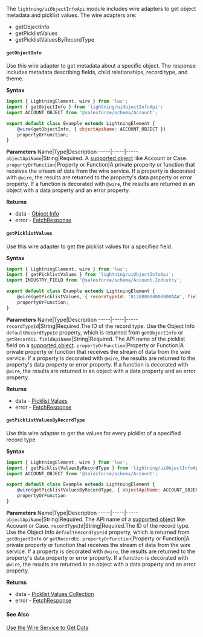 The `lightning/uiObjectInfoApi` module includes wire adapters to get object metadata and picklist values. The wire adapters are:
* getObjectInfo
* getPicklistValues
* getPicklistValuesByRecordType

#### `getObjectInfo`

Use this wire adapter to get metadata about a specific object. The response includes metadata describing fields, child relationships, record type, and theme.

**Syntax**
```javascript
import { LightningElement, wire } from 'lwc';
import { getObjectInfo } from 'lightning/uiObjectInfoApi';
import ACCOUNT_OBJECT from '@salesforce/schema/Account';

export default class Example extends LightningElement {
    @wire(getObjectInfo, { objectApiName: ACCOUNT_OBJECT })
    propertyOrFunction;
}
```

**Parameters**
Name|Type|Description
-----|-----|-----
`objectApiName`|String|Required. A [supported object](docs/component-library/documentation/lwc/lwc.reference_supported_objects) like Account or Case.
`propertyOrFunction`|Property or Function|A private property or function that receives the stream of data from the wire service. If a property is decorated with `@wire`, the results are returned to the property's data property or error property. If a function is decorated with `@wire`, the results are returned in an object with a data property and an error property.

**Returns**
* data - [Object Info](https://developer.salesforce.com/docs/atlas.en-us.uiapi.meta/uiapi/ui_api_responses_object_info.htm)
* error - [FetchResponse](docs/component-library/documentation/lwc/lwc.data_error)

#### `getPicklistValues`

Use this wire adapter to get the picklist values for a specified field.

**Syntax**
```javascript
import { LightningElement, wire } from 'lwc';
import { getPicklistValues } from 'lightning/uiObjectInfoApi';
import INDUSTRY_FIELD from '@salesforce/schema/Account.Industry';

export default class Example extends LightningElement {
    @wire(getPicklistValues, { recordTypeId: '012000000000000AAA', fieldApiName: INDUSTRY_FIELD })
    propertyOrFunction;
}
```

**Parameters**
Name|Type|Description
-----|-----|-----
`recordTypeId`|String|Required.The ID of the record type. Use the Object Info `defaultRecordTypeId` property, which is returned from `getObjectInfo` or `getRecordUi`.
`fieldApiName`|String|Required. The API name of the picklist field on a [supported object](docs/component-library/documentation/lwc/lwc.reference_supported_objects).
`propertyOrFunction`|Property or Function|A private property or function that receives the stream of data from the wire service. If a property is decorated with `@wire`, the results are returned to the property's data property or error property. If a function is decorated with `@wire`, the results are returned in an object with a data property and an error property.

**Returns**
* data - [Picklist Values](https://developer.salesforce.com/docs/atlas.en-us.uiapi.meta/uiapi/ui_api_responses_picklist_values.htm)
* error - [FetchResponse](docs/component-library/documentation/lwc/lwc.data_error)

#### `getPicklistValuesByRecordType`

Use this wire adapter to get the values for every picklist of a specified record type.

**Syntax**
```javascript
import { LightningElement, wire } from 'lwc';
import { getPicklistValuesByRecordType } from 'lightning/uiObjectInfoApi';
import ACCOUNT_OBJECT from '@salesforce/schema/Account';

export default class Example extends LightningElement {
    @wire(getPicklistValuesByRecordType, { objectApiName: ACCOUNT_OBJECT, recordTypeId: '012000000000000AAA' })
    propertyOrFunction
}
```

**Parameters**
Name|Type|Description
-----|-----|-----
`objectApiName`|String|Required. The API name of a [supported object](docs/component-library/documentation/lwc/lwc.reference_supported_objects) like Account or Case.
`recordTypeId`|String|Required.The ID of the record type. Use the Object Info `defaultRecordTypeId` property, which is returned from `getObjectInfo` or `getRecordUi`.
`propertyOrFunction`|Property or Function|A private property or function that receives the stream of data from the wire service. If a property is decorated with `@wire`, the results are returned to the property's data property or error property. If a function is decorated with `@wire`, the results are returned in an object with a data property and an error property.

**Returns**
* data - [Picklist Values Collection](https://developer.salesforce.com/docs/atlas.en-us.uiapi.meta/uiapi/ui_api_responses_picklist_values_collection.htm)
* error - [FetchResponse](docs/component-library/documentation/lwc/lwc.data_error)

#### See Also
[Use the Wire Service to Get Data](docs/component-library/documentation/lwc/lwc.data_wire_service_about)


